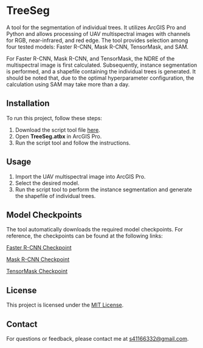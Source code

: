 # TreeSeg

A tool for the segmentation of individual trees. It utilizes ArcGIS Pro and Python and allows processing of UAV multispectral images with channels for RGB, near-infrared, and red edge. The tool provides selection among four tested models: Faster R-CNN, Mask R-CNN, TensorMask, and SAM.

For Faster R-CNN, Mask R-CNN, and TensorMask, the NDRE of the multispectral image is first calculated. Subsequently, instance segmentation is performed, and a shapefile containing the individual trees is generated. It should be noted that, due to the optimal hyperparameter configuration, the calculation using SAM may take more than a day.

## Installation

To run this project, follow these steps:

1. Download the script tool file [here](https://github.com/soenke-sp/TreeSeg/tree/9caecb7a3e1520d2785e9e6cc255cdcdadfe136e/toolbox).
2. Open **TreeSeg.atbx** in ArcGIS Pro.
3. Run the script tool and follow the instructions.

## Usage

1. Import the UAV multispectral image into ArcGIS Pro.
2. Select the desired model.
3. Run the script tool to perform the instance segmentation and generate the shapefile of individual trees.

## Model Checkpoints
The tool automatically downloads the required model checkpoints. For reference, the checkpoints can be found at the following links:

[Faster R-CNN Checkpoint](https://cloud.thws.de/s/kWYdrbqdy4nWig8/download/faster_rcnn_cp.pth)

[Mask R-CNN Checkpoint](https://cloud.thws.de/s/3aSkti5gf9JwCmp/download/mask_rcnn_cp.pth)

[TensorMask Checkpoint](https://cloud.thws.de/s/7ncMw99tdRksroA/download/tensormask_cp.pth)

## License

This project is licensed under the [MIT License](LICENSE).

## Contact

For questions or feedback, please contact me at [s41166332@gmail.com](mailto:s41166332@gmail.com).
